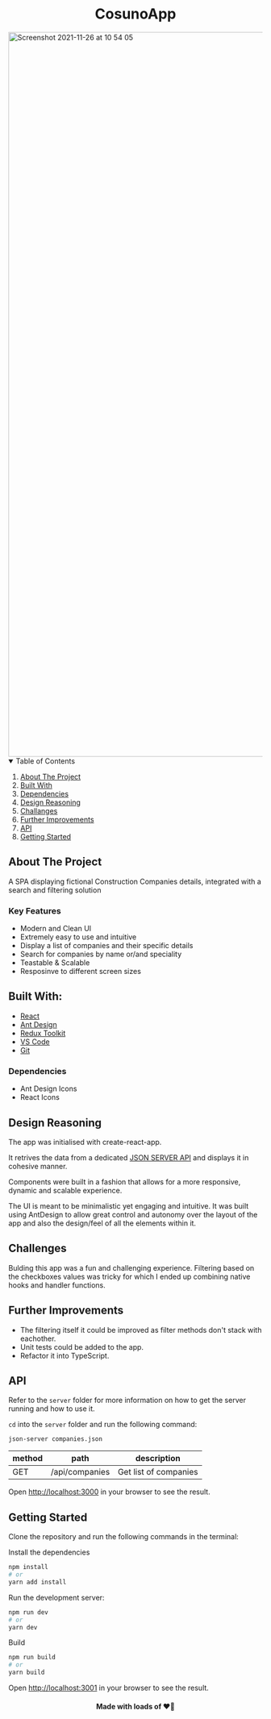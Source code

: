 <h1 align="center">CosunoApp</h1>

<img width="1438" alt="Screenshot 2021-11-26 at 10 54 05" src="https://user-images.githubusercontent.com/43752457/143562144-2d8078ce-97a1-41ea-8c5f-7521180dc8e3.png">

<!-- TABLE OF CONTENTS -->
<details open="open">
  <summary>Table of Contents</summary>
  <ol>
    <li><a href="#about-the-project">About The Project</a></li>
    <li><a href="#built-with">Built With</a></li>
    <li><a href="#dependencies">Dependencies</a></li>
    <li><a href="#design-reasoning">Design Reasoning</a></li>
    <li><a href="#challenges">Challanges</a></li>
    <li><a href="#further-improvements">Further Improvements</a></li>
    <li><a href="#API">API</a></li>
    <li><a href="#getting-started">Getting Started</a></li>
  </ol>
</details>

## About The Project

A SPA displaying fictional Construction Companies details, integrated with a search and filtering solution

### Key Features

- Modern and Clean UI
- Extremely easy to use and intuitive
- Display a list of companies and their specific details
- Search for companies by name or/and speciality
- Teastable & Scalable
- Resposinve to different screen sizes

## Built With:

- [React](https://reactjs.org/)
- [Ant Design](https://ant.design/)
- [Redux Toolkit](https://redux-toolkit.js.org/)
- [VS Code](https://code.visualstudio.com/)
- [Git](https://git-scm.com/)

### Dependencies

- Ant Design Icons
- React Icons


## Design Reasoning

The app was initialised with create-react-app.

It retrives the data from a dedicated [JSON SERVER API](https://github.com/edisonabdiel/RomeoTaskDB) and displays it in cohesive manner.

Components were built in a fashion that allows for a more responsive, dynamic and scalable experience.

The UI is meant to be minimalistic yet engaging and intuitive. It was built using AntDesign to allow great control and autonomy over the layout of the app and also the design/feel of all the elements within it.

## Challenges

Bulding this app was a fun and challenging experience. Filtering based on the checkboxes values was tricky for which I ended up combining native hooks and handler functions.

## Further Improvements

- The filtering itself it could be improved as filter methods don't stack with eachother.
- Unit tests could be added to the app.
- Refactor it into TypeScript.

## API

Refer to the ```server``` folder for more information on how to get the server running and how to use it.

```cd``` into the ```server``` folder and run the following command:

```json-server companies.json``` 

| method | path               | description            |
|--------|--------------------|------------------------|
| GET    | /api/companies     | Get list of companies  |

Open [http://localhost:3000](http://localhost:3000) in your browser to see the result.

## Getting Started

Clone the repository and run the following commands in the terminal:

Install the dependencies 

```bash
npm install
# or
yarn add install
```

Run the development server:

```bash
npm run dev
# or
yarn dev
```

Build 

```bash
npm run build
# or
yarn build
```


Open [http://localhost:3001](http://localhost:3001) in your browser to see the result.


<h4 align="center">Made with loads of ❤️‍🔥</h4>